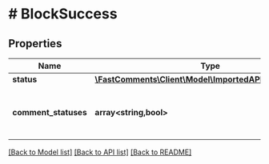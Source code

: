 # # BlockSuccess

## Properties

Name | Type | Description | Notes
------------ | ------------- | ------------- | -------------
**status** | [**\FastComments\Client\Model\ImportedAPIStatusSUCCESS**](ImportedAPIStatusSUCCESS.md) |  |
**comment_statuses** | **array<string,bool>** | Construct a type with a set of properties K of type T |

[[Back to Model list]](../../README.md#models) [[Back to API list]](../../README.md#endpoints) [[Back to README]](../../README.md)
